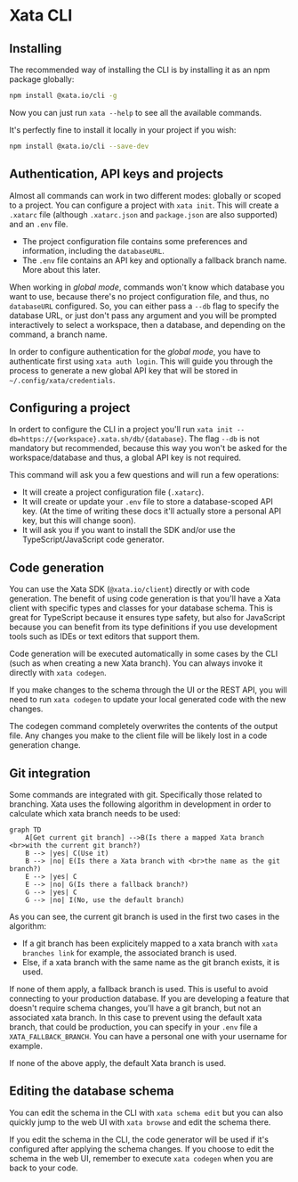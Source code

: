 # Xata CLI

## Installing

The recommended way of installing the CLI is by installing it as an npm package globally:

```bash
npm install @xata.io/cli -g
```

Now you can just run `xata --help` to see all the available commands.

It's perfectly fine to install it locally in your project if you wish:

```bash
npm install @xata.io/cli --save-dev
```

## Authentication, API keys and projects

Almost all commands can work in two different modes: globally or scoped to a project. You can configure a project with `xata init`. This will create a `.xatarc` file (although `.xatarc.json` and `package.json` are also supported) and an `.env` file.

- The project configuration file contains some preferences and information, including the `databaseURL`.
- The `.env` file contains an API key and optionally a fallback branch name. More about this later.

When working in _global mode_, commands won't know which database you want to use, because there's no project configuration file, and thus, no `databaseURL` configured. So, you can either pass a `--db` flag to specify the database URL, or just don't pass any argument and you will be prompted interactively to select a workspace, then a database, and depending on the command, a branch name.

In order to configure authentication for the _global mode_, you have to authenticate first using `xata auth login`. This will guide you through the process to generate a new global API key that will be stored in `~/.config/xata/credentials`.

## Configuring a project

In ordert to configure the CLI in a project you'll run `xata init --db=https://{workspace}.xata.sh/db/{database}`. The flag `--db` is not mandatory but recommended, because this way you won't be asked for the workspace/database and thus, a global API key is not required.

This command will ask you a few questions and will run a few operations:

- It will create a project configuration file (`.xatarc`).
- It will create or update your `.env` file to store a database-scoped API key. (At the time of writing these docs it'll actually store a personal API key, but this will change soon).
- It will ask you if you want to install the SDK and/or use the TypeScript/JavaScript code generator.

## Code generation

You can use the Xata SDK (`@xata.io/client`) directly or with code generation. The benefit of using code generation is that you'll have a Xata client with specific types and classes for your database schema. This is great for TypeScript because it ensures type safety, but also for JavaScript because you can benefit from its type definitions if you use development tools such as IDEs or text editors that support them.

Code generation will be executed automatically in some cases by the CLI (such as when creating a new Xata branch). You can always invoke it directly with `xata codegen`.

If you make changes to the schema through the UI or the REST API, you will need to run `xata codegen` to update your local generated code with the new changes.

The codegen command completely overwrites the contents of the output file. Any changes you make to the client file will be likely lost in a code generation change.

## Git integration

Some commands are integrated with git. Specifically those related to branching. Xata uses the following algorithm in development in order to calculate which xata branch needs to be used:

```mermaid
graph TD
    A[Get current git branch] -->B(Is there a mapped Xata branch <br>with the current git branch?)
    B --> |yes| C(Use it)
    B --> |no| E(Is there a Xata branch with <br>the name as the git branch?)
    E --> |yes| C
    E --> |no| G(Is there a fallback branch?)
    G --> |yes| C
    G --> |no| I(No, use the default branch)
```

As you can see, the current git branch is used in the first two cases in the algorithm:

- If a git branch has been explicitely mapped to a xata branch with `xata branches link` for example, the associated branch is used.
- Else, if a xata branch with the same name as the git branch exists, it is used.

If none of them apply, a fallback branch is used. This is useful to avoid connecting to your production database. If you are developing a feature that doesn't require schema changes, you'll have a git branch, but not an associated xata branch. In this case to prevent using the default xata branch, that could be production, you can specify in your `.env` file a `XATA_FALLBACK_BRANCH`. You can have a personal one with your username for example.

If none of the above apply, the default Xata branch is used.

## Editing the database schema

You can edit the schema in the CLI with `xata schema edit` but you can also quickly jump to the web UI with `xata browse` and edit the schema there.

If you edit the schema in the CLI, the code generator will be used if it's configured after applying the schema changes. If you choose to edit the schema in the web UI, remember to execute `xata codegen` when you are back to your code.
